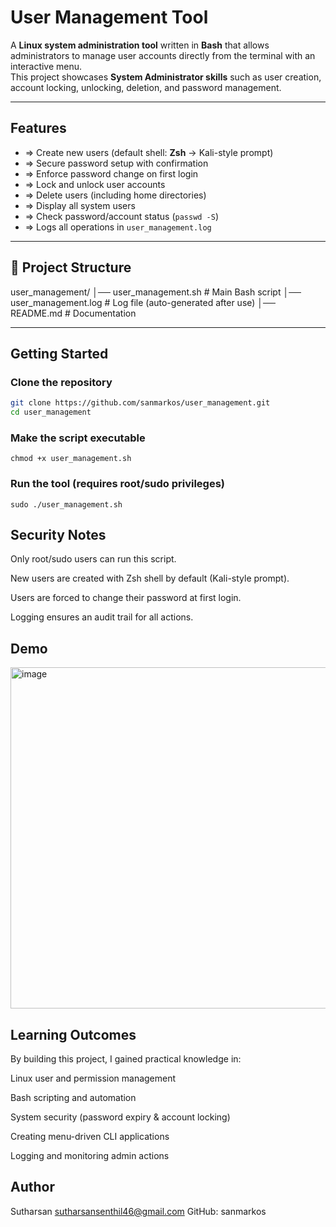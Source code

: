 #  User Management Tool

A **Linux system administration tool** written in **Bash** that allows administrators to manage user accounts directly from the terminal with an interactive menu.  
This project showcases **System Administrator skills** such as user creation, account locking, unlocking, deletion, and password management.  

---

##  Features

- => Create new users (default shell: **Zsh** → Kali-style prompt)  
- => Secure password setup with confirmation  
- => Enforce password change on first login  
- => Lock and unlock user accounts  
- => Delete users (including home directories)  
- => Display all system users  
- => Check password/account status (`passwd -S`)  
- => Logs all operations in `user_management.log`  

---

## 📂 Project Structure


user_management/
│── user_management.sh # Main Bash script
│── user_management.log # Log file (auto-generated after use)
│── README.md # Documentation

---

##  Getting Started

### Clone the repository
```bash
git clone https://github.com/sanmarkos/user_management.git
cd user_management
```
### Make the script executable
```
chmod +x user_management.sh
```
### Run the tool (requires root/sudo privileges)
```
sudo ./user_management.sh
```
## Security Notes

Only root/sudo users can run this script.

New users are created with Zsh shell by default (Kali-style prompt).

Users are forced to change their password at first login.

Logging ensures an audit trail for all actions.

## Demo
<img width="540" height="546" alt="image" src="https://github.com/user-attachments/assets/7aaf9361-15af-457f-bee9-ca5fcd38b872" />

## Learning Outcomes

By building this project, I gained practical knowledge in:

Linux user and permission management

Bash scripting and automation

System security (password expiry & account locking)

Creating menu-driven CLI applications

Logging and monitoring admin actions

## Author
 Sutharsan
 sutharsansenthil46@gmail.com
 GitHub: sanmarkos

